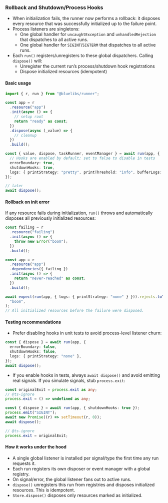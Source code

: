 ### Rollback and Shutdown/Process Hooks

- When initialization fails, the runner now performs a rollback: it disposes every resource that was successfully initialized up to the failure point.
- Process listeners are singletons:
  - One global handler for `uncaughtException` and `unhandledRejection` that dispatches to all active runs.
  - One global handler for `SIGINT`/`SIGTERM` that dispatches to all active runs.
- Each `run()` registers/unregisters to these global dispatchers. Calling `dispose()` will:
  - Unregister the current run’s process/shutdown hook registrations
  - Dispose initialized resources (idempotent)

#### Basic usage

```ts
import { r, run } from "@bluelibs/runner";

const app = r
  .resource("app")
  .init(async () => {
    // setup root
    return "ready" as const;
  })
  .dispose(async (_value) => {
    // cleanup
  })
  .build();

const { value, dispose, taskRunner, eventManager } = await run(app, {
  // Hooks are enabled by default; set to false to disable in tests
  errorBoundary: true,
  shutdownHooks: true,
  logs: { printStrategy: "pretty", printThreshold: "info", bufferLogs: false },
});

// later
await dispose();
```

#### Rollback on init error

If any resource fails during initialization, `run()` throws and automatically disposes all previously initialized resources:

```ts
const failing = r
  .resource("failing")
  .init(async () => {
    throw new Error("boom");
  })
  .build();

const app = r
  .resource("app")
  .dependencies({ failing })
  .init(async () => {
    return "never-reached" as const;
  })
  .build();

await expect(run(app, { logs: { printStrategy: "none" } })).rejects.toThrow(
  "boom",
);
// All initialized resources before the failure were disposed.
```

#### Testing recommendations

- Prefer disabling hooks in unit tests to avoid process-level listener churn:

```ts
const { dispose } = await run(app, {
  errorBoundary: false,
  shutdownHooks: false,
  logs: { printStrategy: "none" },
});
await dispose();
```

- If you enable hooks in tests, always `await dispose()` and avoid emitting real signals. If you simulate signals, stub `process.exit`:

```ts
const originalExit = process.exit as any;
// @ts-ignore
process.exit = () => undefined as any;

const { dispose } = await run(app, { shutdownHooks: true });
process.emit("SIGINT");
await new Promise((r) => setTimeout(r, 0));
await dispose();

// @ts-ignore
process.exit = originalExit;
```

#### How it works under the hood

- A single global listener is installed per signal/type the first time any run requests it.
- Each run registers its own disposer or event manager with a global registry.
- On signal/error, the global listener fans out to active runs.
- `dispose()` unregisters this run from registries and disposes initialized resources. This is idempotent.
- `Store.dispose()` disposes only resources marked as initialized.

